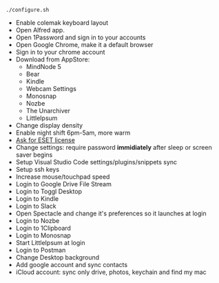 ```
./configure.sh
```

* Enable colemak keyboard layout
* Open Alfred app. 
* Open 1Password and sign in to your accounts
* Open Google Chrome, make it a default browser
* Sign in to your chrome account
* Download from AppStore:
  * MindNode 5
  * Bear
  * Kindle
  * Webcam Settings
  * Monosnap
  * Nozbe
  * The Unarchiver
  * LittleIpsum
* Change display density
* Enable night shift 6pm-5am, more warm
* [Ask for ESET license](https://netguru.atlassian.net/wiki/spaces/SEC/pages/125708198/Download+and+install+ESET+Endpoint+Security)
* Change settings: require password **immidiately** after sleep or screen saver begins
* Setup Visual Studio Code settings/plugins/snippets sync
* Setup ssh keys
* Increase mouse/touchpad speed
* Login to Google Drive File Stream
* Login to Toggl Desktop
* Login to Kindle
* Login to Slack
* Open Spectacle and change it's preferences so it launches at login
* Login to Nozbe
* Login to 1Clipboard
* Login to Monosnap
* Start LittleIpsum at login
* Login to Postman
* Change Desktop background
* Add google account and sync contacts
* iCloud account: sync only drive, photos, keychain and find my mac

